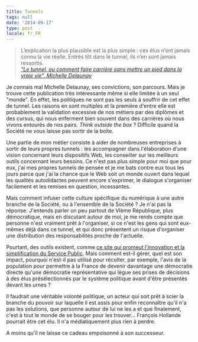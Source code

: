 ```yaml
---
title: Tunnels
tags: null
date: '2014-09-17'
type: post
locale: fr_FR
---
```


> L’explication la plus plausible est la plus simple&nbsp;: ces élus n’ont jamais connu la vie réelle. Entrés tôt dans le tunnel, ils n’en sont jamais ressortis.  
>  <cite>["Le tunnel, ou comment faire carrière sans mettre un pied dans la vraie vie", Michelle Delaunay](http://www.michele-delaunay.net/delaunay/blog/le-tunnel-ou-comment-faire-carriere-sans-mettre-un-pied-dans-la-vraie-vie)</cite>

Je connais mal Michelle Delaunay, ses convictions, son parcours. Mais je trouve cette publication très intéressante même si elle limitée à un seul "monde". En effet, les politiques ne sont pas les seuls à souffrir de cet effet de tunnel. Les raisons en sont multiples et la première d'entre elle est probablement la validation excessive de nos métiers par des diplômes et des cursus, qui nous enferment bien souvent dans des carrières où nous vivons entourés de nos pairs. _Think outside the box_&nbsp;? Difficile quand la Société ne vous laisse pas sortir de la boite.

<!-- more -->

Une partie de mon métier consiste à aider de nombreuses entreprises à sortir de leurs propres tunnels&nbsp;: les accompagner dans l'élaboration d'une vision concernant leurs dispositifs Web, les conseiller sur les meilleurs outils concernant leurs besoins. Ce n'est pas plus simple pour moi que pour eux, j'ai mes propres tunnels de pensée et je me bats contre eux tous les jours parce que j'ai la chance que le Web soit un monde ouvert dans lequel les qualités autodidactes peuvent encore s'exprimer, le dialogue s'organiser facilement et les remises en question, incessantes.

Mais comment infuser cette culture spécifique du numérique à une autre branche de la Société, ou à l'ensemble de la Société&nbsp;? Je n'ai pas la réponse. J'entends parler un peu partout de VIème République, plus démocratique, mais en discutant autour de moi, je me rends compte que personne n'est vraiment prêt à l'organiser, si ce n'est les gens qui sont eux-mêmes déjà dans ce tunnel, et qui donc présentent un risque d'organiser une distribution des responsabilités proche de l'actuelle.

Pourtant, des outils existent, comme [ce site qui promeut l'innovation et la simplification du Service Public](http://www.faire-simple.gouv.fr/). Mais comment est-il gérer, quel est son impact, pourquoi n'est-il pas utilisé pour récolter, par exemple, l'avis de la population pour permettre à la France de devenir davantage une démocratie directe qu'une démocratie représentative qui lègue ses prises de décisions à des élus présélectionnés par le système politique avant d'être présentés devant les urnes&nbsp;?

Il faudrait une véritable volonté politique, un acteur qui soit prêt à scier la branche du pouvoir sur laquelle il est assis pour enfin reconnaître qu'il n'a pas les solutions, que personne autour de lui ne les a et que finalement, c'est à tout le monde de se bouger pour les trouver… François Hollande pourrait être cet élu. Il n'a médiatiquement plus rien à perdre.

A moins qu'il ne laisse ce cadeau empoisonné à son successeur.
